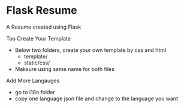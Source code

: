 # Flask Resume
 A Resume created using Flask

 Too Create Your Template
 - Below two folders, create your own template by css and html
    - template/
    - static/css/
 - Maksure using same name for both files

 Add More Langauges
 - go to i18n folder
 - copy one language json file and change to the language you want
